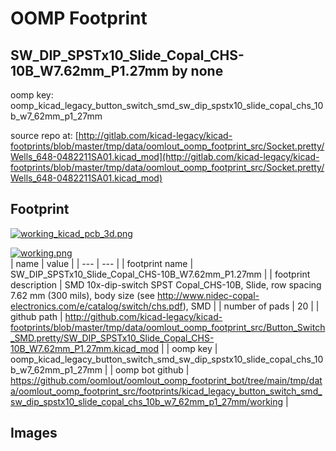 # OOMP Footprint  
## SW_DIP_SPSTx10_Slide_Copal_CHS-10B_W7.62mm_P1.27mm  by none  
  
oomp key: oomp_kicad_legacy_button_switch_smd_sw_dip_spstx10_slide_copal_chs_10b_w7_62mm_p1_27mm  
  
source repo at: [http://gitlab.com/kicad-legacy/kicad-footprints/blob/master/tmp/data/oomlout_oomp_footprint_src/Socket.pretty/Wells_648-0482211SA01.kicad_mod](http://gitlab.com/kicad-legacy/kicad-footprints/blob/master/tmp/data/oomlout_oomp_footprint_src/Socket.pretty/Wells_648-0482211SA01.kicad_mod)  
## Footprint  
  
[![working_kicad_pcb_3d.png](working_kicad_pcb_3d_600.png)](working_kicad_pcb_3d.png)  
  
[![working.png](working_600.png)](working.png)  
| name | value | 
| --- | --- | 
| footprint name | SW_DIP_SPSTx10_Slide_Copal_CHS-10B_W7.62mm_P1.27mm | 
| footprint description | SMD 10x-dip-switch SPST Copal_CHS-10B, Slide, row spacing 7.62 mm (300 mils), body size  (see http://www.nidec-copal-electronics.com/e/catalog/switch/chs.pdf), SMD | 
| number of pads | 20 | 
| github path | http://github.com/kicad-legacy/kicad-footprints/blob/master/tmp/data/oomlout_oomp_footprint_src/Button_Switch_SMD.pretty/SW_DIP_SPSTx10_Slide_Copal_CHS-10B_W7.62mm_P1.27mm.kicad_mod | 
| oomp key | oomp_kicad_legacy_button_switch_smd_sw_dip_spstx10_slide_copal_chs_10b_w7_62mm_p1_27mm | 
| oomp bot github | https://github.com/oomlout/oomlout_oomp_footprint_bot/tree/main/tmp/data/oomlout_oomp_footprint_src/footprints/kicad_legacy_button_switch_smd_sw_dip_spstx10_slide_copal_chs_10b_w7_62mm_p1_27mm/working | 
## Images  
